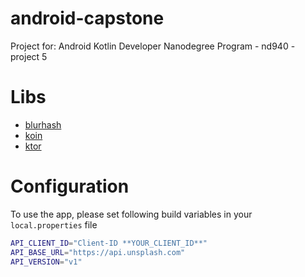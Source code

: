 # android-capstone
Project for: Android Kotlin Developer Nanodegree Program - nd940 - project 5

# Libs
* [blurhash](https://github.com/woltapp/blurhash)
* [koin](https://insert-koin.io)
* [ktor](https://ktor.io)

# Configuration
To use the app, please set following build variables in your `local.properties` file
```bash
API_CLIENT_ID="Client-ID **YOUR_CLIENT_ID**"
API_BASE_URL="https://api.unsplash.com"
API_VERSION="v1"
```

